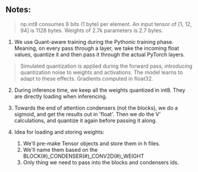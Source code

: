 ## Notes: 

> np.int8 consumes 8 bits (1 byte) per element. An input tensor of [1, 12, 94] is 1128 bytes. Weights of 2.7k parameters is 2.7 bytes.  

1. We use Quant-aware training during the Pythonic training phase. Meaning, on every pass through a layer, we take the incoming float values, quantize it and then pass it through the actual PyTorch layers. 
> Simulated quantization is applied during the forward pass, introducing quantization noise to weights and activations. The model learns to adapt to these effects. Gradients computed in float32. 

2. During inference time, we keep all the weights quantized in int8. They are directly loading when inferencing. 

3. Towards the end of attention condensers (not the blocks), we do a sigmoid, and get the results out in 'float'. Then we do the V' calculations, and quantize it again before passing it along. 

4. Idea for loading and storing weights: 
    1. We'll pre-make Tensor objects and store them in h files. 
    2. We'll name them based on the BLOCK(#)_CONDENSER(#)_CONV2D(#)_WEIGHT 
    3. Only thing we need to pass into the blocks and condensers ids.  